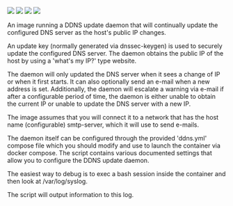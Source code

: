 ![](https://img.shields.io/docker/stars/redwyvern/ddns-dnssec-nsupdate.svg)
![](https://img.shields.io/docker/pulls/redwyvern/ddns-dnssec-nsupdate.svg)
![](https://img.shields.io/docker/automated/redwyvern/ddns-dnssec-nsupdate.svg)
[![](https://images.microbadger.com/badges/image/redwyvern/ddns-dnssec-nsupdate.svg)](https://microbadger.com/images/redwyvern/ddns-dnssec-nsupdate "Get your own image badge on microbadger.com")

An image running a DDNS update daemon that will continually update the configured DNS server as the host's public IP changes.

An update key (normally generated via dnssec-keygen) is used to securely update the configured DNS server. The daemon obtains the
public IP of the host by using a 'what's my IP?' type website.

The daemon will only updated the DNS server when it sees a change of IP or when it first starts. It can also optionally send an
e-mail when a new address is set. Additionally, the daemon will escalate a warning via e-mail if after a configurable period
of time, the daemon is either unable to obtain the current IP or unable to update the DNS server with a new IP.

The image assumes that you will connect it to a network that has the host name (configurable) smtp-server, which it will use to
send e-mails.

The daemon itself can be configured through the provided 'ddns.yml' compose file which you should modify and use to launch the container via docker compose.
The script contains various documented settings that allow you to configure the DDNS update daemon.

The easiest way to debug is to exec a bash session inside the container and then look at /var/log/syslog.

The script will output information to this log.
